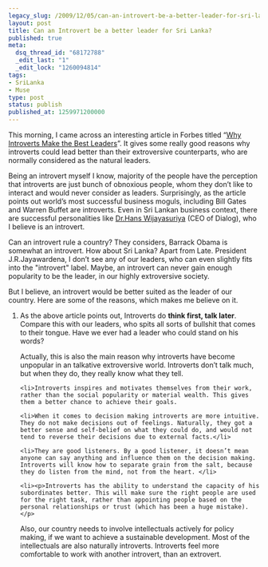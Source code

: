 ```yaml
---
legacy_slug: /2009/12/05/can-an-introvert-be-a-better-leader-for-sri-lanka
layout: post
title: Can an Introvert be a better leader for Sri Lanka?
published: true
meta:
  dsq_thread_id: "68172788"
  _edit_last: "1"
  _edit_lock: "1260094814"
tags:
- SriLanka
- Muse
type: post
status: publish
published_at: 1259971200000
---
```

This morning, I came across an interesting article in Forbes titled “<a target = "_blank" href="http://www.forbes.com/2009/11/30/introverts-good-leaders-leadership-managing-personality.html">Why Introverts Make the Best Leaders</a>”. It gives some really good reasons why introverts could lead better than their extroversive counterparts, who are normally considered as the natural leaders.

Being an introvert myself I know, majority of the people have the perception that introverts are just bunch of obnoxious people, whom they don’t like to interact and would never consider as leaders. Surprisingly, as the article points out world’s most successful business moguls, including Bill Gates and Warren Buffet are introverts. Even in Sri Lankan business context, there are successful personalities like <a target="_blank" href="http://www.lmd.lk/2006/February/cov2.htm">Dr.Hans Wijayasuriya</a> (CEO of Dialog), who I believe is an introvert.

Can an introvert rule a country? They considers, Barrack Obama is somewhat an introvert. How about Sri Lanka? Apart from Late. President J.R.Jayawardena, I don’t see any of our leaders, who can even slightly fits into the  "introvert" label. Maybe, an introvert can never gain enough popularity to be the leader, in our highly extroversive society.

But I believe, an introvert would be better suited as the leader of our country. Here are some of the reasons, which makes me believe on it.

<ol>
	<li><p>As the above article points out, Introverts do <strong>think first, talk later</strong>. Compare this with our leaders, who spits all sorts of bullshit that comes to their tongue. Have we ever had a leader who could stand on his words?</p>

<p>Actually, this is also the main reason why introverts have become unpopular in an talkative extroversive world. Introverts don’t talk much, but when they do, they really know what they tell.</p>  </li>

	<li>Introverts inspires and motivates themselves from their work, rather than the social popularity or material wealth. This gives them a better chance to achieve their goals.
</li>

	<li>When it comes to decision making introverts are more intuitive. They do not make decisions out of feelings. Naturally, they got a better sense and self-belief on what they could do, and would not tend to reverse their decisions due to external facts.</li>

	<li>They are good listeners. By a good listener, it doesn’t mean anyone can say anything and influence them on the decision making. Introverts will know how to separate grain from the salt, because they do listen from the mind, not from the heart. </li>

	<li><p>Introverts has the ability to understand the capacity of his subordinates better. This will make sure the right people are used for the right task, rather than appointing people based on the personal relationships or trust (which has been a huge mistake).</p>

<p>Also, our country needs to involve intellectuals actively for policy making, if we want to achieve a sustainable development.  Most of the intellectuals are also naturally introverts. Introverts feel more comfortable to work with another introvert, than an extrovert.</p> </li>
